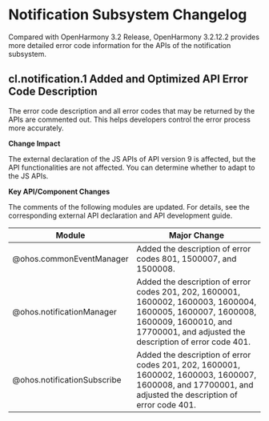 # Notification Subsystem Changelog

Compared with OpenHarmony 3.2 Release, OpenHarmony 3.2.12.2 provides more detailed error code information for the APIs of the notification subsystem.

## cl.notification.1 Added and Optimized API Error Code Description

The error code description and all error codes that may be returned by the APIs are commented out. This helps developers control the error process more accurately.

**Change Impact**

The external declaration of the JS APIs of API version 9 is affected, but the API functionalities are not affected. You can determine whether to adapt to the JS APIs.

**Key API/Component Changes**

The comments of the following modules are updated. For details, see the corresponding external API declaration and API development guide.

| Module                       | Major Change                                              |
| --------------------------- | ------------------------------------------------------------ |
| @ohos.commonEventManager    | Added the description of error codes 801, 1500007, and 1500008.                   |
| @ohos.notificationManager   | Added the description of error codes 201, 202, 1600001, 1600002, 1600003, 1600004, 1600005, 1600007, 1600008, 1600009, 1600010, and 17700001, and adjusted the description of error code 401.|
| @ohos.notificationSubscribe | Added the description of error codes 201, 202, 1600001, 1600002, 1600003, 1600007, 1600008, and 17700001, and adjusted the description of error code 401.|
